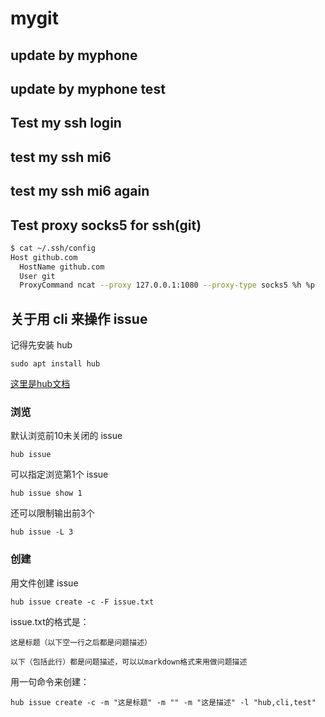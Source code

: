 # mygit
## update by myphone
## update by myphone test
## Test my ssh login
## test my ssh mi6
## test my ssh mi6 again
## Test proxy socks5 for ssh(git)
 ```bash
$ cat ~/.ssh/config
Host github.com
   HostName github.com
   User git
   ProxyCommand ncat --proxy 127.0.0.1:1080 --proxy-type socks5 %h %p
```


## 关于用 cli 来操作 issue
 记得先安装 hub

 `sudo apt install hub`

[这里是hub文档](https://hub.github.com/hub.1.html)

### 浏览
 默认浏览前10未关闭的 issue

 `hub issue`

 可以指定浏览第1个 issue

 `hub issue show 1`

 还可以限制输出前3个

 `hub issue -L 3`

### 创建
 用文件创建 issue

 `hub issue create -c -F issue.txt`

 issue.txt的格式是：

 ```
 这是标题（以下空一行之后都是问题描述）

 以下（包括此行）都是问题描述，可以以markdown格式来用做问题描述
 ```

 用一句命令来创建：

 `hub issue create -c -m "这是标题" -m "" -m "这是描述" -l "hub,cli,test"`
